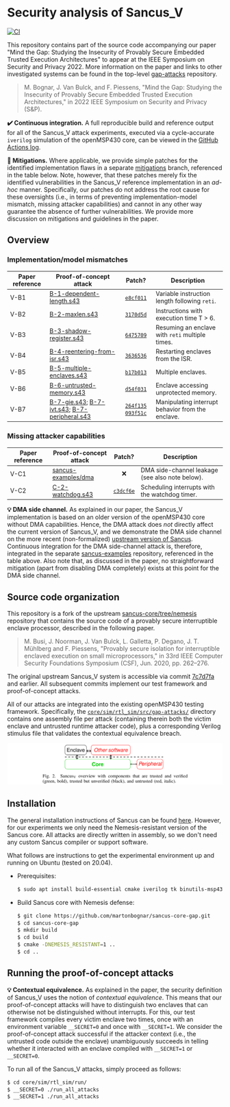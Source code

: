 # Security analysis of Sancus_V

[![CI](https://github.com/martonbognar/sancus-core-gap/actions/workflows/ci.yaml/badge.svg)](https://github.com/martonbognar/sancus-core-gap/actions/workflows/ci.yaml)

This repository contains part of the source code accompanying our paper "Mind
the Gap: Studying the Insecurity of Provably Secure Embedded Trusted Execution
Architectures" to appear at the IEEE Symposium on Security and Privacy 2022.
More information on the paper and links to other investigated systems can be
found in the top-level [gap-attacks](https://github.com/martonbognar/gap-attacks) repository.

> M. Bognar, J. Van Bulck, and F. Piessens, "Mind the Gap: Studying the Insecurity of Provably Secure Embedded Trusted Execution Architectures," in 2022 IEEE Symposium on Security and Privacy (S&P).

**:heavy_check_mark: Continuous integration.** 
A full reproducible build and reference output for all of the Sancus_V attack
experiments, executed via a cycle-accurate `iverilog` simulation of the
openMSP430 core, can be viewed in the [GitHub Actions log](https://github.com/martonbognar/sancus-core-gap/actions).

**:no_entry_sign: Mitigations.**
Where applicable, we provide simple patches for the identified implementation
flaws in a separate [mitigations](https://github.com/martonbognar/sancus-core-gap/tree/mitigations)
branch, referenced in the table below.
Note, however, that these patches merely fix the identified vulnerabilities in
the Sancus_V reference implementation in an _ad-hoc_ manner.
Specifically, our patches do not address the root cause for these oversights
(i.e., in terms of preventing implementation-model mismatch, missing attacker
capabilities) and cannot in any other way guarantee the absence of further
vulnerabilities.
We provide more discussion on mitigations and guidelines in the paper.

## Overview

### Implementation/model mismatches

| Paper reference | Proof-of-concept attack | Patch? | Description |
|-----------------|---------------|:-------------:|-------------|
| V-B1            | [B-1-dependent-length.s43](core/sim/rtl_sim/src/gap-attacks/B-1-dependent-length.s43) | [`e8cf011`](https://github.com/martonbognar/sancus-core-gap/commit/e8cf0114c9b3d2b823cd5a5f38e06da5049225ce) | Variable instruction length following `reti`. |
| V-B2            | [B-2-maxlen.s43](core/sim/rtl_sim/src/gap-attacks/B-2-maxlen.s43) | [`3170d5d`](https://github.com/martonbognar/sancus-core-gap/commit/3170d5d6a4431db93bac4f11a7f91559f7c07620) | Instructions with execution time T > 6. |
| V-B3            | [B-3-shadow-register.s43](core/sim/rtl_sim/src/gap-attacks/B-3-shadow-register.s43) | [`6475709`](https://github.com/martonbognar/sancus-core-gap/commit/64757098191824238df9a502f7fd8cfbcadb61b2) | Resuming an enclave with `reti` multiple times. |
| V-B4            | [B-4-reentering-from-isr.s43](core/sim/rtl_sim/src/gap-attacks/B-4-reentering-from-isr.s43) | [`3636536`](https://github.com/martonbognar/sancus-core-gap/commit/3636536772baac7523d59fa3708df6b52518d267) | Restarting enclaves from the ISR. |
| V-B5            | [B-5-multiple-enclaves.s43](core/sim/rtl_sim/src/gap-attacks/B-5-multiple-enclaves.s43) | [`b17b013`](https://github.com/martonbognar/sancus-core-gap/commit/b17b013e65411df1d557cc34a2c4f7c46ebf7a58) | Multiple enclaves. |
| V-B6            | [B-6-untrusted-memory.s43](core/sim/rtl_sim/src/gap-attacks/B-6-untrusted-memory.s43) | [`d54f031`](https://github.com/martonbognar/sancus-core-gap/commit/d54f031b8705109509f598602899dec9c9dbd871) | Enclave accessing unprotected memory. |
| V-B7            | [B-7-gie.s43](core/sim/rtl_sim/src/gap-attacks/B-7-gie.s43); [B-7-ivt.s43](core/sim/rtl_sim/src/gap-attacks/B-7-ivt.s43); [B-7-peripheral.s43](core/sim/rtl_sim/src/gap-attacks/B-7-peripheral.s43) | [`264f135`](https://github.com/martonbognar/sancus-core-gap/commit/264f135e9fb7d903a90933861cfb81d6d2fba51d) [`093f51c`](https://github.com/martonbognar/sancus-core-gap/commit/093f51c73abdd84fbb95165bd6100ab8315993a3) | Manipulating interrupt behavior from the enclave. |

### Missing attacker capabilities

| Paper reference | Proof-of-concept attack | Patch? | Description |
|-----------------|---------------|:-------------:|-------------|
| V-C1            | [sancus-examples/dma](https://github.com/sancus-tee/sancus-examples/blob/master/dma/main.c) | :x: | DMA side-channel leakage (see also note below). |
| V-C2            | [C-2-watchdog.s43](core/sim/rtl_sim/src/gap-attacks/C-2-watchdog.s43) | [`c3dcf6e`](https://github.com/martonbognar/sancus-core-gap/commit/c3dcf6ef08d62e63ff66a8a69125abd66b7c892b) | Scheduling interrupts with the watchdog timer. |

**:bulb: DMA side channel.** As explained in our paper, the Sancus_V implementation is
based on an older version of the openMSP430 core without DMA capabilities.
Hence, the DMA attack does _not_ directly affect the current version of Sancus_V, and we
demonstrate the DMA side channel on the more recent (non-formalized) [upstream
version of Sancus](https://github.com/sancus-tee/sancus-core/).
Continuous integration for the DMA side-channel attack is, therefore,
integrated in the separate
[sancus-examples](https://github.com/sancus-tee/sancus-examples) repository,
referenced in the table above.
Also note that, as discussed in the paper, no straightforward mitigation
(apart from disabling DMA completely) exists at this point for the DMA side channel.

## Source code organization

This repository is a fork of the upstream
[sancus-core/tree/nemesis](https://github.com/sancus-tee/sancus-core/tree/nemesis)
repository that contains the source code of a provably secure interruptible
enclave processor, described in the following paper.

> M. Busi, J. Noorman, J. Van Bulck, L. Galletta, P. Degano, J. T. Mühlberg and F. Piessens, "Provably secure isolation for interruptible
enclaved execution on small microprocessors," in 33rd IEEE Computer Security Foundations Symposium (CSF), Jun. 2020, pp. 262–276.

The original upstream Sancus_V system is accessible via commit
[7c7d7fa](https://github.com/martonbognar/sancus-core-gap/commit/7c7d7fa9360439360d1eff0d26135c3d93a4b846)
and earlier. All subsequent commits implement our test framework and
proof-of-concept attacks.

All of our attacks are integrated into the existing openMSP430 testing framework.
Specifically, the [`core/sim/rtl_sim/src/gap-attacks/`](core/sim/rtl_sim/src/gap-attacks) directory contains one
assembly file per attack (containing therein both the victim enclave and
untrusted runtime attacker code), plus a corresponding Verilog stimulus file
that validates the contextual equivalence breach.

![sancus-v-overview](sancus-v-overview.png)

## Installation

The general installation instructions of Sancus can be found [here](https://github.com/sancus-tee/sancus-main).
However, for our experiments we only need the Nemesis-resistant version of the Sancus core.
All attacks are directly written in assembly, so we don't need any custom Sancus compiler or support software.

What follows are instructions to get the experimental environment up and running on Ubuntu (tested on 20.04).

- Prerequisites:
  ```bash
  $ sudo apt install build-essential cmake iverilog tk binutils-msp430 gcc-msp430 msp430-libc msp430mcu expect-dev verilator
  ```
- Build Sancus core with Nemesis defense:
  ```bash
  $ git clone https://github.com/martonbognar/sancus-core-gap.git
  $ cd sancus-core-gap
  $ mkdir build
  $ cd build
  $ cmake -DNEMESIS_RESISTANT=1 ..
  $ cd ..
  ```

## Running the proof-of-concept attacks

**:bulb: Contextual equivalence.** 
As explained in the paper, the security definition of Sancus_V uses the notion
of _contextual equivalence_. This means that our proof-of-concept attacks will
have to distinguish two enclaves that can otherwise not be distinguished
without interrupts. For this, our test framework compiles every victim enclave
two times, once with an environment variable `__SECRET=0` and once with
`__SECRET=1`. We consider the proof-of-concept attack successful if the
attacker context (i.e., the untrusted code outside the enclave) unambiguously
succeeds in telling whether it interacted with an enclave compiled with
`__SECRET=1` or `__SECRET=0`.

To run all of the Sancus_V attacks, simply proceed as follows:

```bash
$ cd core/sim/rtl_sim/run/
$ __SECRET=0 ./run_all_attacks
$ __SECRET=1 ./run_all_attacks
```
